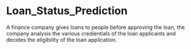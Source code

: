 # Loan_Status_Prediction
A finance company gives loans to people before approving the loan, the company analysis the various credientials of the loan applicants and decides the eligibility of the loan application.

